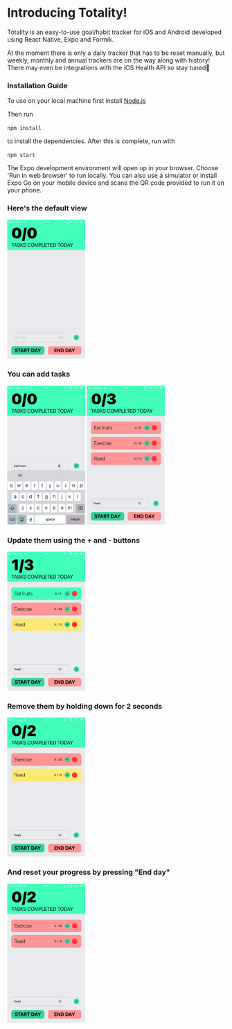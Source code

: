 # Introducing Totality!

Totality is an easy-to-use goal/habit tracker for iOS and Android developed using React Native, Expo and Formik.

At the moment there is only a daily tracker that has to be reset manually, but weekly, monthly and annual trackers are on the way along with history! There may even be integrations with the iOS Health API so stay tuned👀


### Installation Guide

To use on your local machine first install <a href="https://nodejs.org/en">Node.js</a>

Then run 

`npm install`

to install the dependencies. After this is complete, run with 

`npm start`

The Expo development environment will open up in your browser. Choose 'Run in web browser' to run locally. You can also use a simulator or install Expo Go on your mobile device and scane the QR code provided to run it on your phone.

### Here's the default view

<img src="./screenshots/default.PNG" height=320 width=180/>

### You can add tasks

<img src="./screenshots/keyboard.PNG" height=320 width=180/>

<img src="./screenshots/addNewTasks.PNG" height=320 width=180/>

### Update them using the + and - buttons

<img src="./screenshots/updatedTasks.PNG" height=320 width=180/>

### Remove them by holding down for 2 seconds

<img src="./screenshots/deletedTask.PNG" height=320 width=180/>

### And reset your progress by pressing "End day"

<img src="./screenshots/endedDay.PNG" height=320 width=180/>


